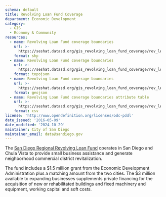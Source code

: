 ```yaml
---
schema: default
title: Revolving Loan Fund Coverage
department: Economic Development
category:
  - GIS
  - Economy & Community
resources:
  - name: Revolving Loan Fund coverage boundaries
    url: >-
      https://seshat.datasd.org/gis_revolving_loan_fund_coverage/rev_loan_datasd.zip
    format: shp
  - name: Revolving Loan Fund coverage boundaries
    url: >-
      https://seshat.datasd.org/gis_revolving_loan_fund_coverage/rev_loan_datasd.topo.json
    format: topojson
  - name: Revolving Loan Fund coverage boundaries
    url: >-
      https://seshat.datasd.org/gis_revolving_loan_fund_coverage/rev_loan_datasd.geojson
    format: geojson
  - name: Revolving Loan Fund coverage boundaries attribute table
    url: >-
      https://seshat.datasd.org/gis_revolving_loan_fund_coverage/rev_loan_datasd.csv
    format: csv
license: 'http://www.opendefinition.org/licenses/odc-pddl'
date_issued: '2016-05-09'
date_modified: '2024-10-29'
maintainer: City of San Diego
maintainer_email: data@sandiego.gov
---
```

The <a href="https://www.sandiego.gov/economic-development/business/financing/" target="_blank" rel="noopener">San Diego Regional Revolving Loan Fund</a> operates in San Diego and Chula Vista to provide small business assistance and generate neighborhood commercial district revitalization.
<!--more-->

The fund includes a $1.5 million grant from the Economic Development Administration plus a matching amount from the two cities. The $3 million available to expanding businesses supplements private financing for the acquisition of new or rehabilitated buildings and fixed machinery and equipment, working capital and soft costs.

